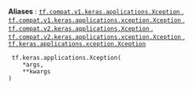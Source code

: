 **Aliases** : [ `tf.compat.v1.keras.applications.Xception` ](/api_docs/python/tf/keras/applications/Xception), [ `tf.compat.v1.keras.applications.xception.Xception` ](/api_docs/python/tf/keras/applications/Xception), [ `tf.compat.v2.keras.applications.Xception` ](/api_docs/python/tf/keras/applications/Xception), [ `tf.compat.v2.keras.applications.xception.Xception` ](/api_docs/python/tf/keras/applications/Xception), [ `tf.keras.applications.xception.Xception` ](/api_docs/python/tf/keras/applications/Xception)

```
 tf.keras.applications.Xception(
    *args,
    **kwargs
)
 
```

